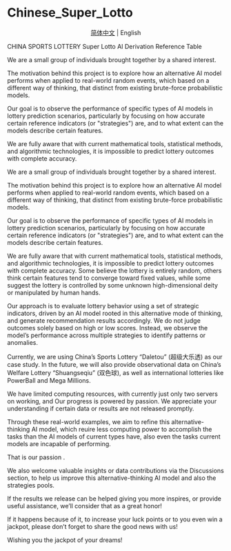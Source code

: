 # Chinese_Super_Lotto

<p align="center">
<a href="../README.md">简体中文</a> | English
</p>

<!--ts-->

CHINA SPORTS LOTTERY Super Lotto AI Derivation Reference Table

<!--ts-->

We are a small group of individuals brought together by a shared interest.

The motivation behind this project is to explore how an alternative AI model performs when applied to real-world random events, which based on a different way of thinking, that distinct from existing brute-force probabilistic models.

Our goal is to observe the performance of specific types of AI models in lottery prediction scenarios, particularly by focusing on how accurate certain reference indicators (or "strategies") are, and to what extent can the models describe certain features.

We are fully aware that with current mathematical tools, statistical methods, and algorithmic technologies, it is impossible to predict lottery outcomes with complete accuracy.



We are a small group of individuals brought together by a shared interest.

The motivation behind this project is to explore how an alternative AI model performs when applied to real-world random events, which based on a different way of thinking, that distinct from existing brute-force probabilistic models.

Our goal is to observe the performance of specific types of AI models in lottery prediction scenarios, particularly by focusing on how accurate certain reference indicators (or "strategies") are, and to what extent can the models describe certain features.

We are fully aware that with current mathematical tools, statistical methods, and algorithmic technologies, it is impossible to predict lottery outcomes with complete accuracy.
Some believe the lottery is entirely random, others think certain features tend to converge toward fixed values, while some suggest the lottery is controlled by some unknown high-dimensional deity or manipulated by human hands.

Our approach is to evaluate lottery behavior using a set of strategic indicators, driven by an AI model rooted in this alternative mode of thinking, and generate recommendation results accordingly.
We do not judge outcomes solely based on high or low scores. Instead, we observe the model’s performance across multiple strategies to identify patterns or anomalies.

Currently, we are using China’s Sports Lottery “Daletou” (超级大乐透) as our case study.
In the future, we will also provide observational data on China’s Welfare Lottery “Shuangseqiu” (双色球), as well as international lotteries like PowerBall and Mega Millions.

We have limited computing resources, with currently just only two servers on working, and Our progress is powered by passion.
We appreciate your understanding if certain data or results are not released promptly.

Through these real-world examples, we aim to refine this alternative-thinking AI model, which reuire less computing power to accomplish the tasks than the AI models of current types have, also even the tasks current models are incapable of performing.

That is our passion .

We also welcome valuable insights or data contributions via the 
Discussions section, to help us improve this alternative-thinking AI model and also the strategies pools.

If the results we release can be helped giving you more inspires, or provide useful assistance, we’ll consider that as a great honor!

If it happens because of it, to increase your luck points or to you even win a jackpot, please don’t forget to share the good news with us!

Wishing you the jackpot of your dreams!

